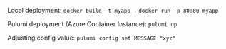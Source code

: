 Local deployment:
`docker build -t myapp .`
`docker run -p 80:80 myapp`

Pulumi deployment (Azure Container Instance):
`pulumi up`

Adjusting config value:
`pulumi config set MESSAGE "xyz"`

